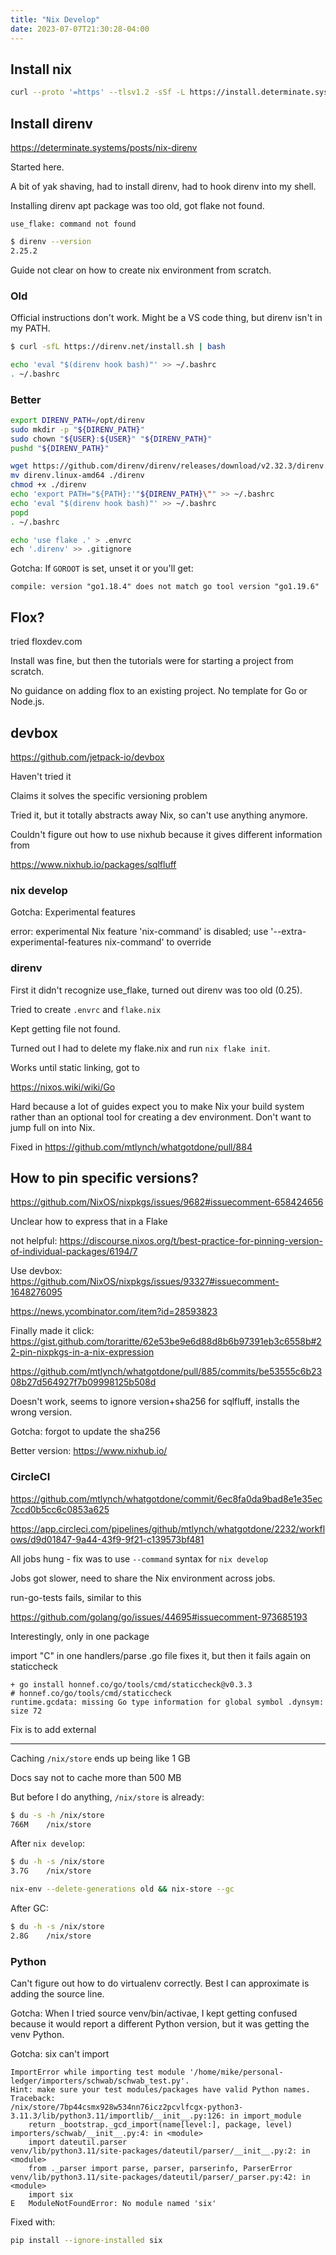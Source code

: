 ```yaml
---
title: "Nix Develop"
date: 2023-07-07T21:30:28-04:00
---
```


## Install nix

```bash
curl --proto '=https' --tlsv1.2 -sSf -L https://install.determinate.systems/nix | sh -s -- install
```

## Install direnv

https://determinate.systems/posts/nix-direnv

Started here.

A bit of yak shaving, had to install direnv, had to hook direnv into my shell.

Installing direnv apt package was too old, got flake not found.

```text
use_flake: command not found
```

```bash
$ direnv --version
2.25.2
```

Guide not clear on how to create nix environment from scratch.

### Old

Official instructions don't work. Might be a VS code thing, but direnv isn't in my PATH.

```bash
$ curl -sfL https://direnv.net/install.sh | bash

echo 'eval "$(direnv hook bash)"' >> ~/.bashrc
. ~/.bashrc
```

### Better

```bash
export DIRENV_PATH=/opt/direnv
sudo mkdir -p "${DIRENV_PATH}"
sudo chown "${USER}:${USER}" "${DIRENV_PATH}"
pushd "${DIRENV_PATH}"

wget https://github.com/direnv/direnv/releases/download/v2.32.3/direnv.linux-amd64
mv direnv.linux-amd64 ./direnv
chmod +x ./direnv
echo 'export PATH="${PATH}:'"${DIRENV_PATH}\"" >> ~/.bashrc
echo 'eval "$(direnv hook bash)"' >> ~/.bashrc
popd
. ~/.bashrc
```

```bash
echo 'use flake .' > .envrc
ech '.direnv' >> .gitignore
```

Gotcha: If `GOROOT` is set, unset it or you'll get:

```text
compile: version "go1.18.4" does not match go tool version "go1.19.6"
```

## Flox?

tried floxdev.com

Install was fine, but then the tutorials were for starting a project from scratch.

No guidance on adding flox to an existing project. No template for Go or Node.js.

## devbox

https://github.com/jetpack-io/devbox

Haven't tried it

Claims it solves the specific versioning problem

Tried it, but it totally abstracts away Nix, so can't use anything anymore.

Couldn't figure out how to use nixhub because it gives different information from

https://www.nixhub.io/packages/sqlfluff

### nix develop

Gotcha: Experimental features

error: experimental Nix feature 'nix-command' is disabled; use '--extra-experimental-features nix-command' to override

### direnv

First it didn't recognize use_flake, turned out direnv was too old (0.25).

Tried to create `.envrc` and `flake.nix`

Kept getting file not found.

Turned out I had to delete my flake.nix and run `nix flake init`.

Works until static linking, got to

https://nixos.wiki/wiki/Go

Hard because a lot of guides expect you to make Nix your build system rather than an optional tool for creating a dev environment. Don't want to jump full on into Nix.

Fixed in https://github.com/mtlynch/whatgotdone/pull/884

## How to pin specific versions?

https://github.com/NixOS/nixpkgs/issues/9682#issuecomment-658424656

Unclear how to express that in a Flake

not helpful: https://discourse.nixos.org/t/best-practice-for-pinning-version-of-individual-packages/6194/7

Use devbox: https://github.com/NixOS/nixpkgs/issues/93327#issuecomment-1648276095

https://news.ycombinator.com/item?id=28593823

Finally made it click: https://gist.github.com/toraritte/62e53be9e6d88d8b6b97391eb3c6558b#22-pin-nixpkgs-in-a-nix-expression

https://github.com/mtlynch/whatgotdone/pull/885/commits/be53555c6b2308b27d564927f7b09998125b508d

Doesn't work, seems to ignore version+sha256 for sqlfluff, installs the wrong version.

Gotcha: forgot to update the sha256

Better version: https://www.nixhub.io/

### CircleCI

https://github.com/mtlynch/whatgotdone/commit/6ec8fa0da9bad8e1e35ec7ccd0b5cc6c0853a625

https://app.circleci.com/pipelines/github/mtlynch/whatgotdone/2232/workflows/d9d01847-9a44-43f9-9f21-c139573bf481

All jobs hung - fix was to use `--command` syntax for `nix develop`

Jobs got slower, need to share the Nix environment across jobs.

run-go-tests fails, similar to this

https://github.com/golang/go/issues/44695#issuecomment-973685193

Interestingly, only in one package

import "C" in one handlers/parse .go file fixes it, but then it fails again on staticcheck

```text
+ go install honnef.co/go/tools/cmd/staticcheck@v0.3.3
# honnef.co/go/tools/cmd/staticcheck
runtime.gcdata: missing Go type information for global symbol .dynsym: size 72
```

Fix is to add external

---

Caching `/nix/store` ends up being like 1 GB

Docs say not to cache more than 500 MB

But before I do anything, `/nix/store` is already:

```bash
$ du -s -h /nix/store
766M    /nix/store
```

After `nix develop`:

```bash
$ du -h -s /nix/store
3.7G    /nix/store
```

```bash
nix-env --delete-generations old && nix-store --gc
```

After GC:

```bash
$ du -h -s /nix/store
2.8G    /nix/store
```

### Python

Can't figure out how to do virtualenv correctly. Best I can approximate is adding the source line.

Gotcha: When I tried source venv/bin/activae, I kept getting confused because it would report a different Python version, but it was getting the venv Python.

Gotcha: six can't import

```text
ImportError while importing test module '/home/mike/personal-ledger/importers/schwab/schwab_test.py'.
Hint: make sure your test modules/packages have valid Python names.
Traceback:
/nix/store/7bp44csmx928w534nn76icz2pcvlfcgx-python3-3.11.3/lib/python3.11/importlib/__init__.py:126: in import_module
    return _bootstrap._gcd_import(name[level:], package, level)
importers/schwab/__init__.py:4: in <module>
    import dateutil.parser
venv/lib/python3.11/site-packages/dateutil/parser/__init__.py:2: in <module>
    from ._parser import parse, parser, parserinfo, ParserError
venv/lib/python3.11/site-packages/dateutil/parser/_parser.py:42: in <module>
    import six
E   ModuleNotFoundError: No module named 'six'
```

Fixed with:

```bash
pip install --ignore-installed six
```
